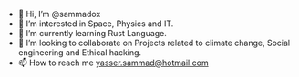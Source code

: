 - 👋 Hi, I’m @sammadox
- 👀 I’m interested in Space, Physics and IT.
- 🌱 I’m currently learning Rust Language.
- 💞️ I’m looking to collaborate on Projects related to climate change, Social engineering and Ethical hacking.
- 📫 How to reach me yasser.sammad@hotmail.com

<!---
sammadox/sammadox is a ✨ special ✨ repository because its `README.md` (this file) appears on your GitHub profile.
You can click the Preview link to take a look at your changes.
--->
